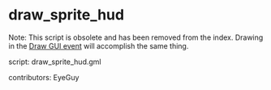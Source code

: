 draw_sprite_hud
===============

Note: This script is obsolete and has been removed from the index.
Drawing in the [Draw GUI event] will accomplish the same thing.

script: draw_sprite_hud.gml

contributors: EyeGuy

[Draw GUI event]: https://manual-en.yoyogames.com/#t=The_Asset_Editors%2FObject_Properties%2FDraw_Events.htm
